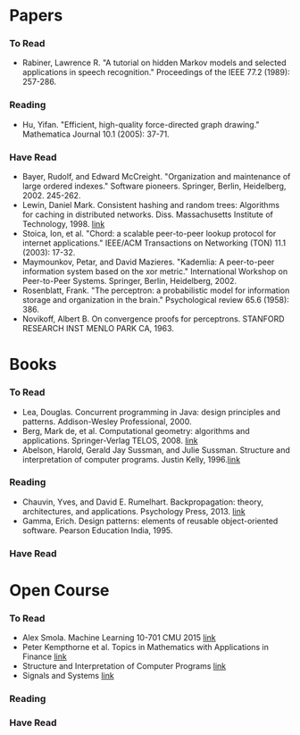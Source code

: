 # Papers

### To Read
* Rabiner, Lawrence R. "A tutorial on hidden Markov models and selected applications in speech recognition." Proceedings of the IEEE 77.2 (1989): 257-286.

### Reading
* Hu, Yifan. "Efficient, high-quality force-directed graph drawing." Mathematica Journal 10.1 (2005): 37-71.

### Have Read
* Bayer, Rudolf, and Edward McCreight. "Organization and maintenance of large ordered indexes." Software pioneers. Springer, Berlin, Heidelberg, 2002. 245-262.
* Lewin, Daniel Mark. Consistent hashing and random trees: Algorithms for caching in distributed networks. Diss. Massachusetts Institute of Technology, 1998. [link](https://drive.google.com/file/d/1dKyVY_jy8f3LWle3toHTSEST5It5Gphq/view?usp=sharing)
* Stoica, Ion, et al. "Chord: a scalable peer-to-peer lookup protocol for internet applications." IEEE/ACM Transactions on Networking (TON) 11.1 (2003): 17-32.
* Maymounkov, Petar, and David Mazieres. "Kademlia: A peer-to-peer information system based on the xor metric." International Workshop on Peer-to-Peer Systems. Springer, Berlin, Heidelberg, 2002.
* Rosenblatt, Frank. "The perceptron: a probabilistic model for information storage and organization in the brain." Psychological review 65.6 (1958): 386.
* Novikoff, Albert B. On convergence proofs for perceptrons. STANFORD RESEARCH INST MENLO PARK CA, 1963.


# Books

### To Read
* Lea, Douglas. Concurrent programming in Java: design principles and patterns. Addison-Wesley Professional, 2000.
* Berg, Mark de, et al. Computational geometry: algorithms and applications. Springer-Verlag TELOS, 2008. [link](http://people.inf.elte.hu/fekete/algoritmusok_msc/terinfo_geom/konyvek/Computational%20Geometry%20-%20Algorithms%20and%20Applications,%203rd%20Ed.pdf)
* Abelson, Harold, Gerald Jay Sussman, and Julie Sussman. Structure and interpretation of computer programs. Justin Kelly, 1996.[link](http://web.mit.edu/alexmv/6.037/sicp.pdf)

### Reading
* Chauvin, Yves, and David E. Rumelhart. Backpropagation: theory, architectures, and applications. Psychology Press, 2013. [link](https://drive.google.com/open?id=1UpgT6OUoeDU_WxGcktouyAqGt9LcnsT5)
* Gamma, Erich. Design patterns: elements of reusable object-oriented software. Pearson Education India, 1995.

### Have Read


# Open Course

### To Read

* Alex Smola. Machine Learning 10-701 CMU 2015 [link](https://www.youtube.com/playlist?list=PLZSO_6-bSqHTTV7w9u7grTXBHMH-mw3qn)
* Peter Kempthorne et al. Topics in Mathematics with Applications in Finance [link](https://ocw.mit.edu/courses/mathematics/18-s096-topics-in-mathematics-with-applications-in-finance-fall-2013/index.htm)
* Structure and Interpretation of Computer Programs [link](https://ocw.mit.edu/courses/electrical-engineering-and-computer-science/6-001-structure-and-interpretation-of-computer-programs-spring-2005/index.htm)
* Signals and Systems [link](https://ocw.mit.edu/resources/res-6-007-signals-and-systems-spring-2011/index.htm)

### Reading

### Have Read
